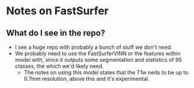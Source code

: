 # Notes on FastSurfer

## What do I see in the repo?

- I see a huge repo with probably a bunch of stuff we don't need.
- We probably need to use the FastSurferVINN or the features within model with, since it outputs some segmentation and statistics of 95 classes, the which we'd likely need.
  - The notes on using this model states that the T1w neds to be up to 0.7mm resolution, above this and it's experimental.

